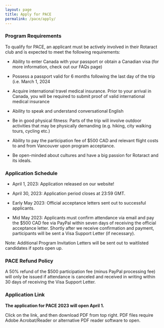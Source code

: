 ```yaml
---
layout: page
title: Apply for PACE
permalink: /pace/apply/
---
```



### Program Requirements

To qualify for PACE, an applicant must be actively involved in their Rotaract club and is expected to meet the following requirements:

* Ability to enter Canada with your passport or obtain a Canadian visa (for more information, check out our FAQs page)

* Possess a passport valid for 6 months following the last day of the trip (i.e. March 1, 2024

* Acquire international travel medical insurance. Prior to your arrival in Canada, you will be required to submit proof of valid international medical insurance

* Ability to speak and understand conversational English

* Be in good physical fitness: Parts of the trip will involve outdoor activities that may be physically demanding (e.g. hiking, city walking tours, cycling etc.)

* Ability to pay the participation fee of $500 CAD and relevant flight costs to and from Vancouver upon program acceptance.

* Be open-minded about cultures and have a big passion for Rotaract and its ideals.


### Application Schedule

* April 1, 2023: Application released on our website!

* April 30, 2023: Application period closes at 23:59 GMT.

* Early May 2023: Official acceptance letters sent out to successful applicants.

* Mid May 2023: Applicants must confirm attendance via email and pay the $500 CAD fee via PayPal within seven days of receiving the official acceptance letter. Shortly after we receive confirmation and payment, participants will be sent a Visa Support Letter (if necessary).

Note: Additional Program Invitation Letters will be sent out to waitlisted candidates if spots open up.


### PACE Refund Policy

A 50% refund of the $500 participation fee (minus PayPal processing fee) will only be issued if attendance is canceled and received in writing within 30 days of receiving the Visa Support Letter.


### Application Link

**The application for PACE 2023 will open April 1.**

Click on the link, and then download PDF from top right. PDF files require Adobe Acrobat/Reader or alternative PDF reader software to open.
